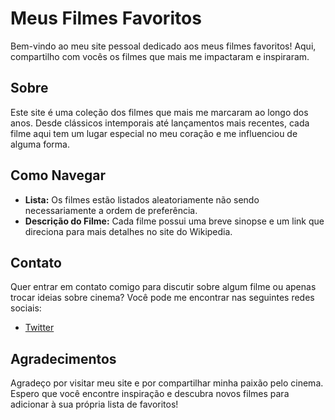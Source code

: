# Meus Filmes Favoritos

Bem-vindo ao meu site pessoal dedicado aos meus filmes favoritos! Aqui, compartilho com vocês os filmes que mais me impactaram e inspiraram.

## Sobre

Este site é uma coleção dos filmes que mais me marcaram ao longo dos anos. Desde clássicos intemporais até lançamentos mais recentes, cada filme aqui tem um lugar especial no meu coração e me influenciou de alguma forma.

## Como Navegar

- **Lista:** Os filmes estão listados aleatoriamente não sendo necessariamente a ordem de preferência.
- **Descrição do Filme:** Cada filme possui uma breve sinopse e um link que direciona para mais detalhes no site do Wikipedia.


## Contato

Quer entrar em contato comigo para discutir sobre algum filme ou apenas trocar ideias sobre cinema? Você pode me encontrar nas seguintes redes sociais:
- [Twitter](https://twitter.com/fernandosirii)

## Agradecimentos

Agradeço por visitar meu site e por compartilhar minha paixão pelo cinema. Espero que você encontre inspiração e descubra novos filmes para adicionar à sua própria lista de favoritos!

